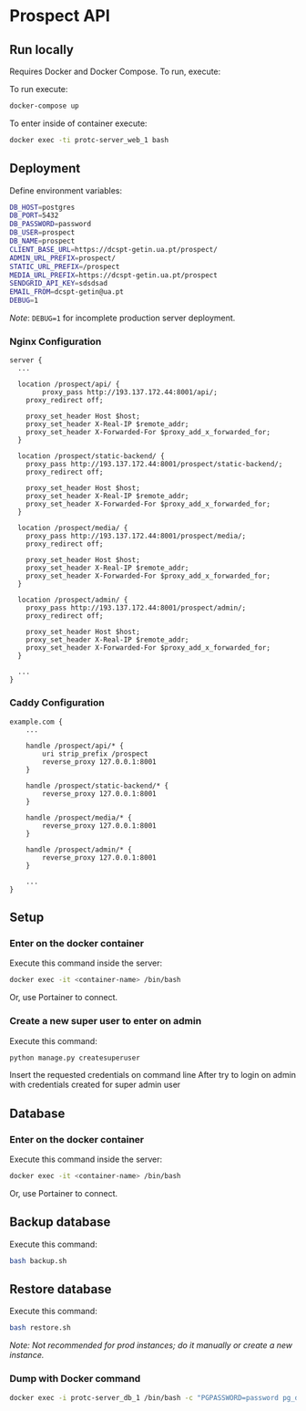 # Prospect API

## Run locally

Requires Docker and Docker Compose. To run, execute:

To run execute:

```bash
docker-compose up
```

To enter inside of container execute:

```bash
docker exec -ti protc-server_web_1 bash
```

## Deployment

Define environment variables:

```bash
DB_HOST=postgres
DB_PORT=5432
DB_PASSWORD=password
DB_USER=prospect
DB_NAME=prospect
CLIENT_BASE_URL=https://dcspt-getin.ua.pt/prospect/
ADMIN_URL_PREFIX=prospect/
STATIC_URL_PREFIX=/prospect
MEDIA_URL_PREFIX=https://dcspt-getin.ua.pt/prospect
SENDGRID_API_KEY=sdsdsad
EMAIL_FROM=dcspt-getin@ua.pt
DEBUG=1
```

_Note_: `DEBUG=1` for incomplete production server deployment.

### Nginx Configuration

```
server {
  ...

  location /prospect/api/ {
		proxy_pass http://193.137.172.44:8001/api/;
    proxy_redirect off;

    proxy_set_header Host $host;
    proxy_set_header X-Real-IP $remote_addr;
    proxy_set_header X-Forwarded-For $proxy_add_x_forwarded_for;
  }

  location /prospect/static-backend/ {
    proxy_pass http://193.137.172.44:8001/prospect/static-backend/;
    proxy_redirect off;

    proxy_set_header Host $host;
    proxy_set_header X-Real-IP $remote_addr;
    proxy_set_header X-Forwarded-For $proxy_add_x_forwarded_for;
  }

  location /prospect/media/ {
    proxy_pass http://193.137.172.44:8001/prospect/media/;
    proxy_redirect off;

    proxy_set_header Host $host;
    proxy_set_header X-Real-IP $remote_addr;
    proxy_set_header X-Forwarded-For $proxy_add_x_forwarded_for;
  }

  location /prospect/admin/ {
    proxy_pass http://193.137.172.44:8001/prospect/admin/;
    proxy_redirect off;

    proxy_set_header Host $host;
    proxy_set_header X-Real-IP $remote_addr;
    proxy_set_header X-Forwarded-For $proxy_add_x_forwarded_for;
  }

  ...
}
```

### Caddy Configuration

```
example.com {
    ...

    handle /prospect/api/* {
        uri strip_prefix /prospect
        reverse_proxy 127.0.0.1:8001
    }

    handle /prospect/static-backend/* {
        reverse_proxy 127.0.0.1:8001
    }

    handle /prospect/media/* {
        reverse_proxy 127.0.0.1:8001
    }

    handle /prospect/admin/* {
        reverse_proxy 127.0.0.1:8001
    }

    ...
}

```

## Setup

### Enter on the docker container

Execute this command inside the server:

```bash
docker exec -it <container-name> /bin/bash
```

Or, use Portainer to connect.

### Create a new super user to enter on admin

Execute this command:

```bash
python manage.py createsuperuser
```

Insert the requested credentials on command line
After try to login on admin with credentials created for super admin user

## Database

### Enter on the docker container

Execute this command inside the server:

```bash
docker exec -it <container-name> /bin/bash
```

Or, use Portainer to connect.

## Backup database

Execute this command:

```bash
bash backup.sh
```

## Restore database

Execute this command:

```bash
bash restore.sh
```

_Note: Not recommended for prod instances; do it manually or create a new instance._

### Dump with Docker command

```bash
docker exec -i protc-server_db_1 /bin/bash -c "PGPASSWORD=password pg_dump --username user django_db" > ./dump.sql
```
